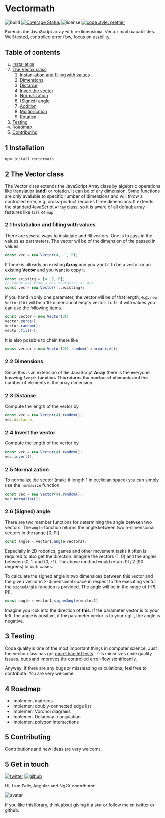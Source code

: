 # Vectormath

![build](https://travis-ci.org/ngfelixl/vectormath.svg?branch=master)
[![Coverage Status](https://coveralls.io/repos/github/ngfelixl/vectormath/badge.svg?branch=master)](https://coveralls.io/github/ngfelixl/vectormath?branch=master)
![license](https://img.shields.io/npm/l/vectormath.svg)
[![code style: prettier](https://img.shields.io/badge/code_style-prettier-ff69b4.svg?style=flat-square)](https://github.com/prettier/prettier)

Extends the JavaScript array with n-dimensional Vector math capabilities. Well tested,
controlled error flow, focus on usability.

## Table of contents

1. [Installation](#1-installation)
2. [The Vector class](#2-the-vector-class)
    1. [Instantiation and filling with values](#2.1-instatiation-and-filling-with-values)
    2. [Dimensions](#2.2-dimensions)
    3. [Distance](#2.3-distance)
    4. [Invert the vector](#2.4-invert-the-vector)
    5. [Normalization](#2.5-normalization)
    6. [(Signed) angle](#2.6-signed-angle)
    7. [Addition](#2.7-addition)
    8. [Multiplication](#2.8-multiplication)
    9. [Rotation](#2.9-rotation)
3. [Testing](#3-testing)
4. [Roadmap](#4-roadmap)
5. [Contributing](#5-contributing)

## 1 Installation

```
npm install vectormath
```

## 2 The Vector class

The Vector class extends the JavaScript Array class by
algebraic operations like translation (**add**) or rotation.
It can be of any dimension. Some functions are only available
to specific number of dimensions and will throw a controlled
error, e.g. cross-product requires three dimensions. It extends
the standard JavaScript `Array` class, so it is aware of all
default array features like `fill` or `map`.


### 2.1 Instatiation and filling with values

There are several ways to instatiate and fill vectors. One is
to pass in the values as parameters. The vector wil be of the
dimension of the passed in values.

```typescript
const vec = new Vector(4, -1, 9);
```

If there is allready an existing **Array** and you want it to
be a vector or an existing **Vector** and you want to copy it

```typescript
const existing = [4, 5, 6];
// const existing = new Vector(2, 3, 4);
const vec = new Vector(...existing);
```

If you hand in only one parameter, the vector will be of that
length, e.g. `new Vector(10)` will be a 10-dimensional empty
vector. To fill it with values you can use the following items.

```typescript
const vector = new Vector(20)
vector.zeros();
vector.random();
vector.fill(4);
```

It is also possible to chain these like

```typescript
const vector = new Vector(20).random().normalize();
```

### 2.2 Dimensions

Since this is an extension of the JavaScript **Array** there
is the everyone knowing `length` function. This returns
the number of elements and the number of elements is the array
dimension.

### 2.3 Distance

Compute the length of the vector by

```typescript
const vec = new Vector(4).random();
vec.distance;
```

### 2.4 Invert the vector

Compute the length of the vector by

```typescript
const vec = new Vector(4).random();
vec.invert();
```

### 2.5 Normalization

To normalize the vector (make it length 1 in euclidian space)
you can simply use the `normalize` function.

```typescript
const vec = new Vector(4).random();
vec.normalize();
```

### 2.6 (Signed) angle

There are two member functions for determining
the angle between two vectors. The `angle` function
returns the angle between two n-dimensional vectors
in the range [0, PI].

```typescript
const angle = vector1.angle(vector2);
```

Especially in 2D robotics, games and other movement tasks
it often is required to also get the direction. Imagine the
vectors (1, 0) and the angles between (0, 1) and (0, -1).
The above method would return PI / 2 (90 degrees) in both
cases.

To calculate the signed angle in two dimensions
between this vector and the given vector
in 2-dimensional space in respect to the
executing vector the `signedAngle` function is provided.
The angle will be in the range of (-PI, PI].

```typescript
const angle = vector1.signedAngle(vector2);
```

Imagine you look into the direction of **this**. If
the parameter vector is to your left, the angle is positive,
if the parameter vector is to your right, the angle is negative.

## 3 Testing

Code quality is one of the most important things in computer
science. Just the vector class has got [more than 50 tests](./test/vector.spec.ts).
This minimizes code quality issues, bugs and improves the controlled
error-flow significantly.

Anyway. If there are any bugs or missleading calculations, feel
free to contribute. You are very welcome.

## 4 Roadmap

- Implement matrices
- Implement doubly-connected edge list
- Implement Voronoi diagrams
- Implement Delaunay triangulation
- Implement polygon intersections

## 5 Contributing

Contributions and new ideas are very welcome.

## 5 Get in touch

[![twitter](https://img.shields.io/badge/twitter-%40ngfelixl-blue.svg?logo=twitter)](https://twitter.com/intent/follow?screen_name=ngfelixl)
[![github](https://img.shields.io/badge/github-%40ngfelixl-blue.svg?logo=github)](https://github.com/ngfelixl)

Hi, I am Felix,
Angular and NgRX contributor

![avatar](https://avatars2.githubusercontent.com/u/24190530?s=200&v=4)

If you like this library, think about giving it a star or follow me on twitter or github.